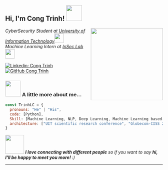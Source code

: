 <h2> Hi, I'm Cong Trinh! <img src="https://media.giphy.com/media/mGcNjsfWAjY5AEZNw6/giphy.gif" width="50"></h2>
<img align='right' src="https://media.giphy.com/media/KG4tZeTXlQzPlbISjT/giphy.gif" width="230">
<p><em>CyberSecurity Student at <a href="https://en.uit.edu.vn/">University of Information Technology</a><img src="https://media.giphy.com/media/fYSnHlufseco8Fh93Z/giphy.gif" width="30"></br>Machine Learning Intern at <a href="https://inseclab.uit.edu.vn/">InSec Lab</a><img src="https://media.giphy.com/media/WUlplcMpOCEmTGBtBW/giphy.gif" width="30"> 
</em></p>

[![Linkedin: Cong Trinh](https://img.shields.io/badge/-bluesoju25-blue?style=flat-square&logo=Linkedin&logoColor=white&link=https://www.linkedin.com/in/bluesoju25/)](https://www.linkedin.com/in/bluesoju25/)
[![GitHub Cong Trinh](https://img.shields.io/github/followers/thaiane?label=follow&style=social)](https://github.com/bluesoju)


### <img src="https://media.giphy.com/media/VgCDAzcKvsR6OM0uWg/giphy.gif" width="50"> A little more about me...  

```javascript
const TrinhLC = {
  pronouns: "He" | "His",
  code: [Python],
  Skill: [Machine Learning, NLP, Deep Learning, Machine Learning based-on CyberSecurity],
  architecture: ["UIT scientific research conference", "Globecom-CISS 2023"]
}
```

<img src="https://media.giphy.com/media/LnQjpWaON8nhr21vNW/giphy.gif" width="60"> <em><b>I love connecting with different people</b> so if you want to say <b>hi, I'll be happy to meet you more!</b> :)</em>

---
